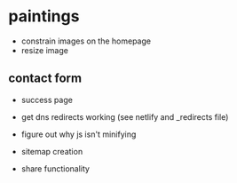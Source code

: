 # paintings
- constrain images on the homepage
- resize image

## contact form
- success page

- get dns redirects working (see netlify and _redirects file)
- figure out why js isn't minifying
- sitemap creation
- share functionality
